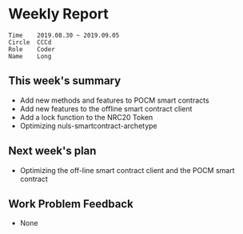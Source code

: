 # Weekly Report 
```
Time	2019.08.30 ~ 2019.09.05
Circle	CCCd
Role	Coder
Name	Long
```
## This week's summary
- Add new methods and features to POCM smart contracts
- Add new features to the offline smart contract client
- Add a lock function to the NRC20 Token
- Optimizing nuls-smartcontract-archetype

## Next week's plan

- Optimizing the off-line smart contract client and the POCM smart contract

## Work Problem Feedback
- None

